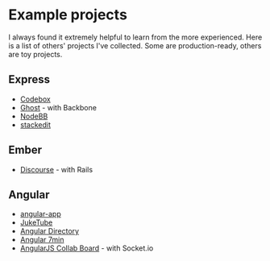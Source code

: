 # Example projects

I always found it extremely helpful to learn from the more experienced. Here is a list of others' projects I've collected. Some are production-ready, others are toy projects.

## Express

* [Codebox](https://github.com/FriendCode/codebox)
* [Ghost](https://github.com/TryGhost/Ghost) - with Backbone
* [NodeBB](https://github.com/designcreateplay/NodeBB)
* [stackedit](https://github.com/benweet/stackedit)

## Ember

* [Discourse](https://github.com/discourse/discourse) - with Rails

## Angular

* [angular-app](https://github.com/angular-app/angular-app)
* [JukeTube](https://github.com/jgthms/juketube)
* [Angular Directory](https://github.com/ccoenraets/angular-directory)
* [Angular 7min](https://github.com/mgcrea/angular-7min)
* [AngularJS Collab Board](https://github.com/simpulton/angularjs-collab-board) - with Socket.io
